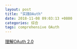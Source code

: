 ```yaml
---
layout: post
title: "实践OAuth"
date: 2018-11-08 09:03:13 +0800
categories: 综合
tags: comprehensive OAuth
---
```


[理解OAuth 2.0](http://www.ruanyifeng.com/blog/2014/05/oauth_2_0.html)
